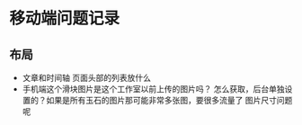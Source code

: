 移动端问题记录
=================

## 布局
* 文章和时间轴 页面头部的列表放什么
* 手机端这个滑块图片是这个工作室以前上传的图片吗？
怎么获取，后台单独设置的？如果是所有玉石的图片那可能非常多张图，要很多流量了
图片尺寸问题呢




